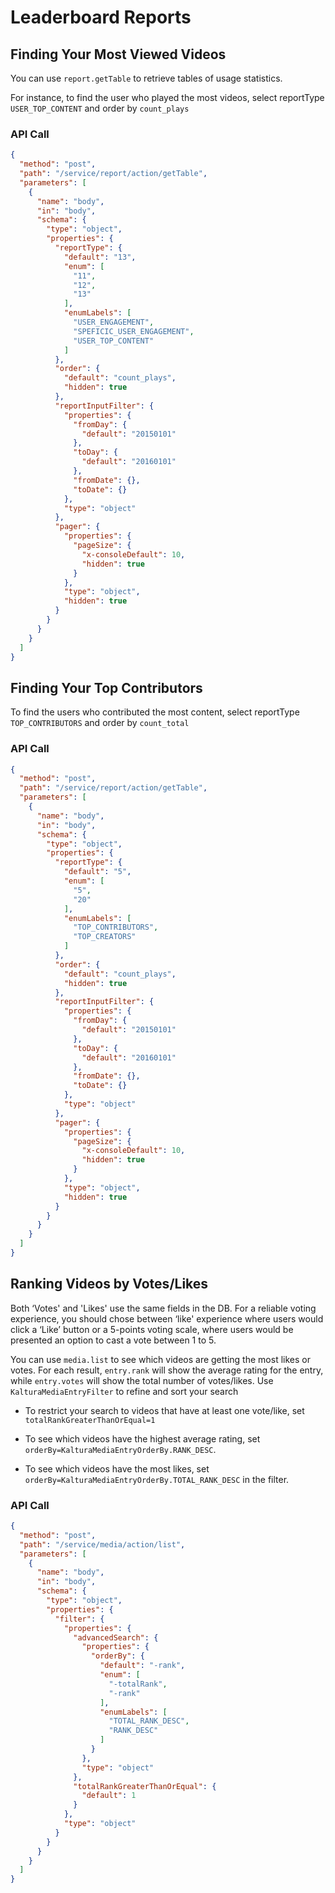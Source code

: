 <!--METADATA
{
  "icon": "users",
  "sortOrder": 450,
  "tags": [
    "report",
    "media"
  ],
  "keywords": [],
  "summary": "Learn how to use the API to find your most watched videos and most valuable users"
}
-->

# Leaderboard Reports


## Finding Your Most Viewed Videos
You can use ```report.getTable``` to retrieve tables of usage statistics.

For instance, to find the user who played the most videos, select reportType ```USER_TOP_CONTENT``` and order by ```count_plays```

### API Call
```json
{
  "method": "post",
  "path": "/service/report/action/getTable",
  "parameters": [
    {
      "name": "body",
      "in": "body",
      "schema": {
        "type": "object",
        "properties": {
          "reportType": {
            "default": "13",
            "enum": [
              "11",
              "12",
              "13"
            ],
            "enumLabels": [
              "USER_ENGAGEMENT",
              "SPEFICIC_USER_ENGAGEMENT",
              "USER_TOP_CONTENT"
            ]
          },
          "order": {
            "default": "count_plays",
            "hidden": true
          },
          "reportInputFilter": {
            "properties": {
              "fromDay": {
                "default": "20150101"
              },
              "toDay": {
                "default": "20160101"
              },
              "fromDate": {},
              "toDate": {}
            },
            "type": "object"
          },
          "pager": {
            "properties": {
              "pageSize": {
                "x-consoleDefault": 10,
                "hidden": true
              }
            },
            "type": "object",
            "hidden": true
          }
        }
      }
    }
  ]
}
```

## Finding Your Top Contributors
To find the users who contributed the most content, select reportType ```TOP_CONTRIBUTORS``` and order by ```count_total```

### API Call
```json
{
  "method": "post",
  "path": "/service/report/action/getTable",
  "parameters": [
    {
      "name": "body",
      "in": "body",
      "schema": {
        "type": "object",
        "properties": {
          "reportType": {
            "default": "5",
            "enum": [
              "5",
              "20"
            ],
            "enumLabels": [
              "TOP_CONTRIBUTORS",
              "TOP_CREATORS"
            ]
          },
          "order": {
            "default": "count_plays",
            "hidden": true
          },
          "reportInputFilter": {
            "properties": {
              "fromDay": {
                "default": "20150101"
              },
              "toDay": {
                "default": "20160101"
              },
              "fromDate": {},
              "toDate": {}
            },
            "type": "object"
          },
          "pager": {
            "properties": {
              "pageSize": {
                "x-consoleDefault": 10,
                "hidden": true
              }
            },
            "type": "object",
            "hidden": true
          }
        }
      }
    }
  ]
}
```

## Ranking Videos by Votes/Likes
Both ‘Votes' and 'Likes' use the same fields in the DB. For a reliable voting experience, you should chose between ‘like' experience where users would click a ‘Like’ button or a 5-points voting scale, where users would be presented an option to cast a vote between 1 to 5.

You can use ```media.list``` to see which videos are getting the most likes or votes. For each result, ```entry.rank``` will show the average rating for the entry, while ```entry.votes``` will show the total number of votes/likes. Use ```KalturaMediaEntryFilter``` to refine and sort your search

* To restrict your search to videos that have at least one vote/like, set ```totalRankGreaterThanOrEqual=1```

* To see which videos have the highest average rating, set ```orderBy=KalturaMediaEntryOrderBy.RANK_DESC```.

* To see which videos have the most likes, set ```orderBy=KalturaMediaEntryOrderBy.TOTAL_RANK_DESC``` in the filter.

### API Call
```json
{
  "method": "post",
  "path": "/service/media/action/list",
  "parameters": [
    {
      "name": "body",
      "in": "body",
      "schema": {
        "type": "object",
        "properties": {
          "filter": {
            "properties": {
              "advancedSearch": {
                "properties": {
                  "orderBy": {
                    "default": "-rank",
                    "enum": [
                      "-totalRank",
                      "-rank"
                    ],
                    "enumLabels": [
                      "TOTAL_RANK_DESC",
                      "RANK_DESC"
                    ]
                  }
                },
                "type": "object"
              },
              "totalRankGreaterThanOrEqual": {
                "default": 1
              }
            },
            "type": "object"
          }
        }
      }
    }
  ]
}
```